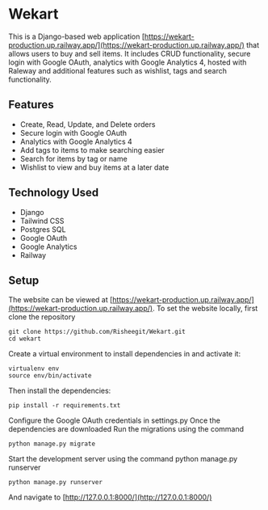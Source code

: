 # Wekart

This is a Django-based web application [https://wekart-production.up.railway.app/](https://wekart-production.up.railway.app/) that allows users to buy and sell items. It includes CRUD functionality, secure login with Google OAuth, analytics with Google Analytics 4, hosted with Raleway and additional features such as wishlist, tags and search functionality.

## Features

* Create, Read, Update, and Delete orders
* Secure login with Google OAuth
* Analytics with Google Analytics 4
* Add tags to items to make searching easier
* Search for items by tag or name
* Wishlist to view and buy items at a later date

## Technology Used

* Django
* Tailwind CSS
* Postgres SQL
* Google OAuth
* Google Analytics
* Railway

## Setup

The website can be viewed at [https://wekart-production.up.railway.app/](https://wekart-production.up.railway.app/). 
To set the website locally, first clone the repository

    git clone https://github.com/Risheegit/Wekart.git
    cd wekart

Create a virtual environment to install dependencies in and activate it:

    virtualenv env
    source env/bin/activate

Then install the dependencies:

    pip install -r requirements.txt

Configure the Google OAuth credentials in settings.py
Once the dependencies are downloaded
Run the migrations using the command 

    python manage.py migrate

Start the development server using the command python manage.py runserver


    python manage.py runserver

And navigate to [http://127.0.0.1:8000/](http://127.0.0.1:8000/)